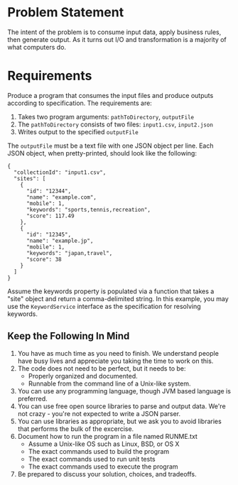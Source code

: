 Problem Statement
=================
The intent of the problem is to consume input data, apply business rules, then generate output. As it turns out I/O and transformation is a majority of what computers do.

Requirements
============
Produce a program that consumes the input files and produce outputs according to specification. The requirements are:

1. Takes two program arguments: `pathToDirectory`, `outputFile`
2. The `pathToDirectory` consists of two files: `input1.csv`, `input2.json`
3. Writes output to the specified `outputFile` 

The `outputFile` must be a text file with one JSON object per line. Each JSON object, when pretty-printed, should look like the following:
```
{
  "collectionId": "input1.csv",
  "sites": [
    {
      "id": "12344",
      "name": "example.com",
      "mobile": 1,
      "keywords": "sports,tennis,recreation",
      "score": 117.49
    },
    {
      "id": "12345",
      "name": "example.jp",
      "mobile": 1,
      "keywords": "japan,travel",
      "score": 38
    }
  ]
}
```
Assume the keywords property is populated via a function that takes a "site" object and return a comma-delimited string. In this example, you may use the `KeywordService` interface as the specification for resolving keywords.

Keep the Following In Mind
--------------------------
1. You have as much time as you need to finish. We understand people have busy lives and appreciate you taking the time to work on this.
2. The code does not need to be perfect, but it needs to be: 
    - Properly organized and documented.
    - Runnable from the command line of a Unix-like system.
3. You can use any programming language, though JVM based language is preferred.
4. You can use free open source libraries to parse and output data. We're not crazy - you're not expected to write a JSON parser.
5. You can use libraries as appropriate, but we ask you to avoid libraries that performs the bulk of the excercise.
6. Document how to run the program in a file named RUNME.txt 
    - Assume a Unix-like OS such as Linux, BSD, or OS X
    - The exact commands used to build the program
    - The exact commands used to run unit tests
    - The exact commands used to execute the program
7. Be prepared to discuss your solution, choices, and tradeoffs.
